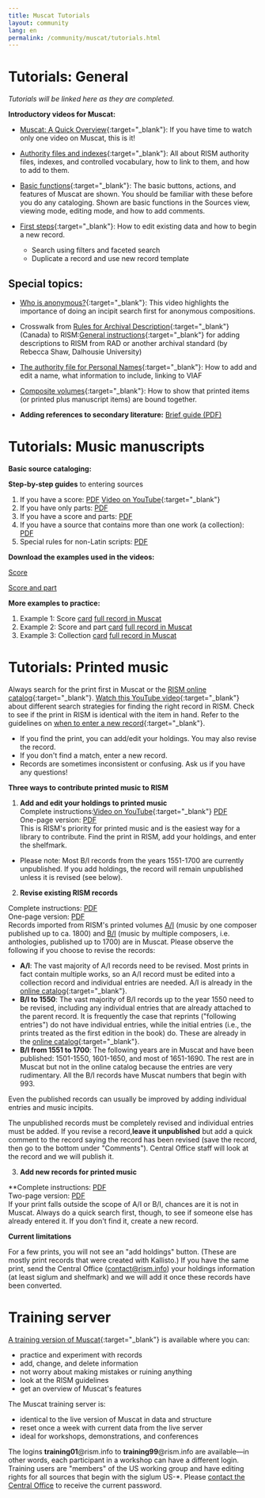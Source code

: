 ```yaml
---
title: Muscat Tutorials
layout: community
lang: en
permalink: /community/muscat/tutorials.html
---
```


# Tutorials: General

*Tutorials will be linked here as they are completed.*

**Introductory videos for Muscat:**

* [Muscat: A Quick Overview](https://youtu.be/ncnQ-TD9dGM){:target="_blank"}: If you have time to watch only one video on Muscat, this is it!

* [Authority files and indexes](https://youtu.be/ySwd8q5kuFY){:target="_blank"}: All about RISM authority files, indexes, and controlled vocabulary, how to link to them, and how to add to them.

* [Basic functions](https://youtu.be/ZxC5_TnjNi4){:target="_blank"}: The basic buttons, actions, and features of Muscat are shown. You should be familiar with these before you do any cataloging. Shown are basic functions in the Sources view, viewing mode, editing mode, and how to add comments.

* [First steps](https://youtu.be/qafVMcCb2kM){:target="_blank"}: How to edit existing data and how to begin a new record.
  - Search using filters and faceted search
  - Duplicate a record and use new record template

## Special topics:

* [Who is anonymous?](https://youtu.be/kKc0zzc8cbo){:target="_blank"}: This video highlights the importance of doing an incipit search first for anonymous compositions.

* Crosswalk from [Rules for Archival Description](http://www.cdncouncilarchives.ca/archdesrules.html){:target="_blank"} (Canada) to RISM:[General instructions](https://dallibraries.atlassian.net/wiki/spaces/APM/pages/713719809/Instructions+on+using+MusCat){:target="_blank"} for adding descriptions to RISM from RAD or another archival standard (by Rebecca Shaw, Dalhousie University)

* [The authority file for Personal Names](https://youtu.be/A130dB8I62k){:target="_blank"}: How to add and edit a name, what information to include, linking to VIAF

* [Composite volumes](https://youtu.be/46_agb6-K_0){:target="_blank"}: How to show that printed items (or printed plus manuscript items) are bound together.

* **Adding references to secondary literature:** [Brief guide (PDF)](/resources-old-website/community-content/Muscat_EN/Secondary_lit_brief_guide.pdf)

# Tutorials: Music manuscripts

**Basic source cataloging:**

**Step-by-step guides** to entering sources

1. If you have a score: [PDF](/resources-old-website/community-content/Muscat_EN/Cataloging_scores_in_Muscat_03.pdf) [Video on YouTube](https://youtu.be/XXd9F2C1iGw){:target="_blank"}
2. If you have only parts: [PDF](/resources-old-website/community-content/Muscat_EN/Cataloging_parts_in_Muscat_01.pdf)
3. If you have a score and parts: [PDF](/resources-old-website/community-content/Muscat_EN/Cataloging_scores_and_parts_in_Muscat_01.pdf)
4. If you have a source that contains more than one work (a collection): [PDF](/resources-old-website/community-content/Muscat_EN/Cataloging_collections_in_Muscat.pdf)
5. Special rules for non-Latin scripts: [PDF](/resources-old-website/community-content/Muscat_EN/Cataloging_with_non-Latin_scripts_in_Muscat_01.pdf)

**Download the examples used in the videos:**

[Score](/resources-old-website/community-content/Muscat_EN/Muscat_tutorial_example_Score.pdf)

[Score and part](/resources-old-website/community-content/Muscat_EN/Muscat_tutorial_example_Score_and_part.pdf)

**More examples to practice:**

1. Example 1: Score [card](/resources-old-website/community-content/Muscat_EN/Zingarelli_Scena_e_aria_I-Bsf_MZI13_card.pdf) [full record in Muscat](/resources-old-website/community-content/Muscat_EN/Zingarelli_Scena_e_aria_I-Bsf_MZI13_Full_record_in_Muscat_01.pdf)
2. Example 2: Score and part [card](/resources-old-website/community-content/Muscat_EN/Morandi_Tantum_ergo_I-Bsf_FCMIV17_card.pdf) [full record in Muscat](/resources-old-website/community-content/Muscat_EN/Morandi_Tantum_ergo_I-Bsf_FCMIV17_Full_record_in_Muscat.pdf)
3. Example 3: Collection [card](/resources-old-website/community-content/Muscat_EN/Anon_sonatas_collection_I-Bsf_FCAIV17_card.pdf) [full record in Muscat](/resources-old-website/community-content/Muscat_EN/Anon_sonatas_collection_I-Bsf_FCAIV17_Full_record_in_Muscat.pdf)

# Tutorials: Printed music

Always search for the print first in Muscat or the [RISM online catalog](http://opac.rism.info){:target="_blank"}. [Watch this YouTube video](https://youtu.be/PbP7K3QU6-s){:target="_blank"} about different search strategies for finding the right record in RISM. Check to see if the print in RISM is identical with the item in hand. Refer to the guidelines on [when to enter a new record](http://muscat.rism.info/admin/guidelines#doc_when_new_record){:target="_blank"}.

* If you find the print, you can add/edit your holdings. You may also revise the record.
* If you don't find a match, enter a new record.
* Records are sometimes inconsistent or confusing. Ask us if you have any questions!

**Three ways to contribute printed music to RISM**

1. **Add and edit your holdings to printed music**\
Complete instructions:[Video on YouTube](https://youtu.be/FmDMgSseXZY){:target="_blank"} [PDF](/resources-old-website/community-content/Muscat_EN/Adding_Editing_holdings_to_imprints_2020.pdf)\
One-page version: [PDF](/resources-old-website/community-content/Muscat_EN/Holdings_1_page.pdf)\
This is RISM's priority for printed music and is the easiest way for a library to contribute. Find the print in RISM, add your holdings, and enter the shelfmark.

  - Please note: Most B/I records from the years 1551-1700 are currently unpublished. If you add holdings, the record will remain unpublished unless it is revised (see below).


2. **Revise existing RISM records**

Complete instructions: [PDF](/resources-old-website/community-content/Muscat_EN/revised_printed_edition.pdf)\
One-page version: [PDF](/resources-old-website/community-content/Muscat_EN/Revised_record_1_page.pdf)\
Records imported from RISM's printed volumes [A/I](/publications.html#c36) (music by one composer published up to ca. 1800) and [B/I](/publications.html#c2619) (music by multiple composers, i.e. anthologies, published up to 1700) are in Muscat. Please observe the following if you choose to revise the records:

  - **A/I**: The vast majority of A/I records need to be revised. Most prints in fact contain multiple works, so an A/I record must be edited into a collection record and individual entries are needed. A/I is already in the [online catalog](https://opac.rism.info/){:target="_blank"}.
  - **B/I to 1550**: The vast majority of B/I records up to the year 1550 need to be revised, including any individual entries that are already attached to the parent record. It is frequently the case that reprints ("following entries") do not have individual entries, while the initial entries (i.e., the prints treated as the first edition in the book) do. These are already in the [online catalog](https://opac.rism.info/){:target="_blank"}.
  - **B/I from 1551 to 1700**: The following years are in Muscat and have been published: 1501-1550, 1601-1650, and most of 1651-1690. The rest are in Muscat but not in the online catalog because the entries are very rudimentary. All the B/I records have Muscat numbers that begin with 993.

Even the published records can usually be improved by adding individual entries and music incipits.

The unpublished records must be completely revised and individual entries must be added. If you revise a record,**leave it unpublished** but add a quick comment to the record saying the record has been revised (save the record, then go to the bottom under "Comments"). Central Office staff will look at the record and we will publish it.


3. **Add new records for printed music**

**Complete instructions: [PDF](/resources-old-website/community-content/Muscat_EN/new_printed_edition.pdf)\
Two-page version: [PDF](/resources-old-website/community-content/Muscat_EN/New_record_2_pages.pdf)\
If your print falls outside the scope of A/I or B/I, chances are it is not in Muscat. Always do a quick search first, though, to see if someone else has already entered it. If you don't find it, create a new record.

**Current limitations**

For a few prints, you will not see an "add holdings" button. (These are mostly print records that were created with Kallisto.) If you have the same print, send the Central Office (contact@rism.info) your holdings information (at least siglum and shelfmark) and we will add it once these records have been converted.

# Training server

[A training version of Muscat](https://muscat-training.rism.info){:target="_blank"} is available where you can:

* practice and experiment with records
* add, change, and delete information
* not worry about making mistakes or ruining anything
* look at the RISM guidelines
* get an overview of Muscat's features

The Muscat training server is:

* identical to the live version of Muscat in data and structure
* reset once a week with current data from the live server
* ideal for workshops, demonstrations, and conferences

The logins **training01**@rism.info to **training99**@rism.info are available—in other words, each participant in a workshop can have a different login. Training users are "members" of the US working group and have editing rights for all sources that begin with the siglum US-*. Please [contact the Central Office](mailto:contact@rism.info) to receive the current password.